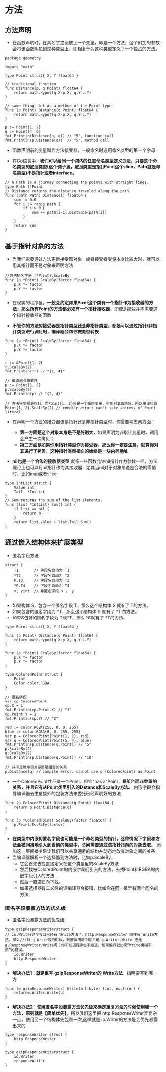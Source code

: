 # 方法

## 方法声明

- 在函数声明时，在其名字之前放上一个变量，即是一个方法。这个附加的参数会将该函数附加到这种类型上，即相当于为这种类型定义了一个独占的方法。

```golang
package geometry

import "math"

type Point struct{ X, Y float64 }

// traditional function
func Distance(p, q Point) float64 {
    return math.Hypot(q.X-p.X, q.Y-p.Y)
}

// same thing, but as a method of the Point type
func (p Point) Distance(q Point) float64 {
    return math.Hypot(q.X-p.X, q.Y-p.Y)
}

p := Point{1, 2}
q := Point{4, 6}
fmt.Println(Distance(p, q)) // "5", function call
fmt.Println(p.Distance(q))  // "5", method call
```

- 函数声明前的变量叫作方法接受器，一般命名时选用命名类型的第一个字母

- 在Go语言中，**我们可以给同一个包内的任意命名类型定义方法，只要这个命名类型的底层类型(这个例子里，底层类型是指[]Point这个slice，Path就是命名类型)不是指针或者interface。**

```golang
// A Path is a journey connecting the points with straight lines.
type Path []Point
// Distance returns the distance traveled along the path.
func (path Path) Distance() float64 {
    sum := 0.0
    for i := range path {
        if i > 0 {
            sum += path[i-1].Distance(path[i])
        }
    }
    return sum
}
```

## 基于指针对象的方法

- 当我们需要通过方法更新接受器对象，或者接受者变量本身比较大时，就可以用其指针而不是对象来声明方法

```golang
//方法的名字是 (*Point).ScaleBy
func (p *Point) ScaleBy(factor float64) {
    p.X *= factor
    p.Y *= factor
}
```

- 在现实的程序里，**一般会约定如果Point这个类有一个指针作为接收器的方法，那么所有Point的方法都必须有一个指针接收器**，即使是那些并不需要这个指针接收器的函数

- **不管你的方法的接受器是指针类型还是非指针类型，都是可以通过指针/非指针类型进行调用的，编译器会帮你做类型转换**

```golang
func (p *Point) ScaleBy(factor float64) {
    p.X *= factor
    p.Y *= factor
}

r := &Point{1, 2}
r.ScaleBy(2)
fmt.Println(*r) // "{2, 4}"

// 编译器会做转换
p := Point{1, 2}
p.ScaleBy(2)
fmt.Println(p) // "{2, 4}"

// 方法接受器是指针，而Point{1, 2}只是一个临时变量，不能对其取地址，所以编译错误
Point{1, 2}.ScaleBy(2) // compile error: can't take address of Point literal
```

- 在声明一个方法的接受器该是指针还是非指针类型时，你需要考虑两方面：
    - **第一方面是这个对象本身是不是特别大**，如果声明为非指针变量时，调用会产生一次拷贝；
    - **第二方面是如果你用指针类型作为接受器，那么你一定要注意，就算你对其进行了拷贝，这种指针类型指向的始终是一块内存地址**

- **nil也是一个合法的接收器类型**,就像一些函数允许nil指针作为参数一样，方法理论上也可以用nil指针作为其接收器，尤其当nil对于对象来说是合法的零值时，比如map或者slice

```golang
type IntList struct {
    Value int
    Tail  *IntList
}
// Sum returns the sum of the list elements.
func (list *IntList) Sum() int {
    if list == nil {
        return 0
    }
    return list.Value + list.Tail.Sum()
}
```

## 通过嵌入结构体来扩展类型

- 匿名字段方法

```golang
struct {
    T1       // 字段名自动为 T1
    *T2      // 字段名自动为 T2
    P.T3     // 字段名自动为 T3
    *P.T4    // 字段名自动为 T4
    x, yint  // 非匿名字段 x ， y
}
```

- 如果构体 S，包含一个匿名字段 T，那么这个结构体 S 就有了 T的方法。
- 如果包含的匿名字段为 *T，那么这个结构体 S 就有了 *T 的方法。
- 如果S包含的匿名字段为 T或*T，那么 *S就有了 *T的方法。

```golang
type Point struct{ X, Y float64 }

func (p Point) Distance(q Point) float64 {
    return math.Hypot(q.X-p.X, q.Y-p.Y)
}

func (p *Point) ScaleBy(factor float64) {
    p.X *= factor
    p.Y *= factor
}

type ColoredPoint struct {
    Point
    Color color.RGBA
}

// 匿名字段
var cp ColoredPoint
cp.X = 1
fmt.Println(cp.Point.X) // "1"
cp.Point.Y = 2
fmt.Println(cp.Y) // "2"

red := color.RGBA{255, 0, 0, 255}
blue := color.RGBA{0, 0, 255, 255}
var p = ColoredPoint{Point{1, 1}, red}
var q = ColoredPoint{Point{5, 4}, blue}
fmt.Println(p.Distance(q.Point)) // "5"
p.ScaleBy(2)
q.ScaleBy(2)
fmt.Println(p.Distance(q.Point)) // "10"

// 并不是继承的关系而是组合的关系
p.Distance(q) // compile error: cannot use q (ColoredPoint) as Point
```

- 一个ColoredPoint并不是一个Point，但它"has a"Point，**是组合而非继承的关系，并且它有从Point类里引入的Distance和ScaleBy方法。**
 内嵌字段会指导编译器去生成额外的包装方法来委托已经声明好的方法

```golang
func (p ColoredPoint) Distance(q Point) float64 {
    return p.Point.Distance(q)
}

func (p *ColoredPoint) ScaleBy(factor float64) {
    p.Point.ScaleBy(factor)
}
```

- **在类型中内嵌的匿名字段也可能是一个命名类型的指针，这种情况下字段和方法会被间接地引入到当前的类型中，访问需要通过该指针指向的对象去取**。
 添加这一层间接关系让我们可以共享通用的结构并动态地改变对象之间的关系
- 当编译器解析一个选择器到方法时，比如p.ScaleBy，
    - 它会首先去找直接定义在这个类型里的ScaleBy方法
    - 然后找被ColoredPoint的内嵌字段们引入的方法，去找Point和RGBA的内嵌字段引入的方法
    - 然后一直递归向下找。
    - 如果选择器有二义性的话编译器会报错，比如你在同一级里有两个同名的方法

### 匿名字段暴露方法的优先级

- [匿名字段暴露方法的优先级](http://blog.csdn.net/typ2004/article/details/41605083)

```golang
type gzipResponseWriterstruct {
// io.Writer这个接口已经有 Write方法了，http.ResponseWriter 同样有 Write方法。那么///对 g.Write写的时候，到底调用哪个呢？是 g.Writer.Write 还是 g.ResponseWriter.Write呢？你不知道程序也不知道，如果编译就出现“Write模糊不清”的错误。
    io.Writer
    http.ResponseWriter
}
```

- **解决办法1：就是重写 gzipResponseWriter的 Write方法**，指明要写到哪一方

```golang
func (w gzipResponseWriter) Write(b []byte) (int, os.Error) {
    returnw.Writer.Write(b)
}
```

- **解决办法2：使用匿名字段暴露方法优先级来确定重复方法的时候使用哪一个方法，原则就是【简单优先】**。所以我们这里把 http.ResponseWriter弄复杂一点，使用另一个结构体先包裹一次,这样就是 io.Writer的方法是会优先暴露出来的

```golang
type responseWriter struct {
    http.ResponseWriter
}

type gzipResponseWriterstruct {
    io.Writer 
    responseWriter
}
```